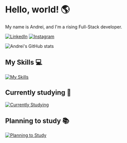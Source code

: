# Hello, world! 🌎

My name is Andrei, and I'm a rising Full-Stack developer.

[![LinkedIn](https://img.shields.io/badge/LinkedIn-0077B5?style=for-the-badge&logo=linkedin&logoColor=white)](https://www.linkedin.com/in/andrei-da-rosa-bacin-70762b220/)
[![Instagram](https://img.shields.io/badge/Instagram-E4405F?style=for-the-badge&logo=instagram&logoColor=white)](https://www.instagram.com/dreyydk/)

![Andrei's GitHub stats](https://github-readme-stats.vercel.app/api?username=dreyydk&show_icons=true&theme=dark)

## My Skills 💻

[![My Skills](https://skillicons.dev/icons?i=html,css,js)](https://skillicons.dev)

## Currently studying 📖

[![Currently Studying](https://skillicons.dev/icons?i=ts)](https://skillicons.dev)

## Planning to study 📚

[![Planning to Study](https://skillicons.dev/icons?i=git,sass,bootstrap,react,nextjs,nodejs,mongodb)](https://skillicons.dev)
